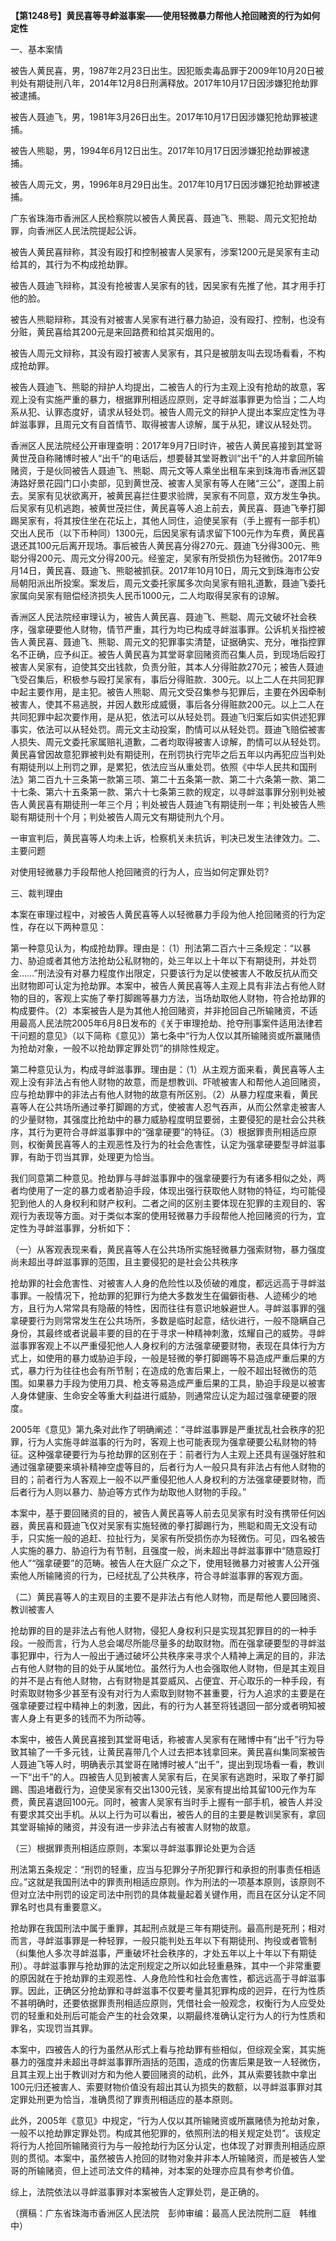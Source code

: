 **【第1248号】黄民喜等寻衅滋事案——使用轻微暴力帮他人抢回赌资的行为如何定性**

一、基本案情

被告人黄民喜，男，1987年2月23日出生。因犯贩卖毒品罪于2009年10月20日被判处有期徒刑八年，2014年12月8日刑满释放。2017年10月17日因涉嫌犯抢劫罪被逮捕。

被告人聂迪飞，男，1981年3月26日出生。2017年10月17日因涉嫌犯抢劫罪被逮捕。

被告人熊聪，男，1994年6月12日出生。2017年10月17日因涉嫌犯抢劫罪被逮捕。

被告人周元文，男，1996年8月29日出生。2017年10月17日因涉嫌犯抢劫罪被逮捕。

广东省珠海市香洲区人民检察院以被告人黄民喜、聂迪飞、熊聪、周元文犯抢劫罪，向香洲区人民法院提起公诉。

被告人黄民喜辩称，其没有殴打和控制被害人吴家有，涉案1200元是吴家有主动给其的，其行为不构成抢劫罪。

被告人聂迪飞辩称，其没有抢被害人吴家有的钱，因吴家有先推了他，其才用手打他的脸。

被告人熊聪辩称，其没有对被害人吴家有进行暴力胁迫，没有殴打、控制，也没有分赃，黄民喜给其200元是来回路费和给其买烟用的。

被告人周元文辩称，其没有殴打被害人吴家有，其只是被朋友叫去现场看看，不构成抢劫罪。

被告人聂迪飞、熊聪的辩护人均提出，二被告人的行为主观上没有抢劫的故意，客观上没有实施严重的暴力，根据罪刑相适应原则，定寻衅滋事罪更为恰当；二人均系从犯、认罪态度好，请求从轻处罚。被告人周元文的辩护人提出本案应定性为寻衅滋事罪，且周元文有自首情节、取得被害人谅解，属于从犯，建议从轻处罚。

香洲区人民法院经公开审理查明：2017年9月7日l时许，被告人黄民喜接到其堂哥黄世茂自称赌博时被人“出千”的电话后，想要替其堂哥教训“出千”的人并拿回所输赌资，于是伙同被告人聂迪飞、熊聪、周元文等人乘坐出租车来到珠海市香洲区碧涛路好景花园门口小卖部，见到黄世茂、被害人吴家有等人在赌“三公”，遂围上前去。吴家有见状欲离开，被黄民喜拦住要求验牌，吴家有不同意，双方发生争执。后吴家有见机逃跑，被黄世茂拦住，黄民喜等人追上前去，黄民喜、聂迪飞拳打脚踢吴家有，将其按住坐在花坛上，其他人同住，迫使吴家有（手上握有一部手机）交出人民币（以下币种同）1300元，后因吴家有请求留下100元作为车费，黄民喜退还其100元后离开现场。事后被告人黄民喜分得270元、聂迪飞分得300元、熊聪分得200元、周元文分得200元。经鉴定，吴家有所受损伤为轻微伤。2017年9月14日，黄民喜、聂迪飞、熊聪被抓获。2017年10月10日，周元文到珠海市公安局朝阳派出所投案。案发后，周元文委托家属多次向吴家有赔礼道歉，聂迪飞委托家属向吴家有赔偿经济损失人民币1000元，二人均取得吴家有的谅解。

香洲区人民法院经审理认为，被告人黄民喜、聂迪飞、熊聪、周元文破坏社会秩序，强拿硬要他人财物，情节严重，其行为均已构成寻衅滋事罪。公诉机关指控被告人黄民喜、聂迪飞、熊聪、周元文的犯罪事实清楚，证据确实、充分，唯指控罪名不正确，应予纠正。被告人黄民喜为其堂哥拿回赌资而召集人员，到现场后殴打被害人吴家有，迫使其交出钱款，负责分赃，其本人分得赃款270元；被告人聂迪飞受召集后，积极参与殴打吴家有，事后分得赃款．300元。以上二人在共同犯罪中起主要作用，是主犯。被告人熊聪、周元文受召集参与犯罪后，主要在外因牵制被害人，使其不易逃脱，并因人数形成威慑，事后各分得赃款200元。以上二人在共同犯罪中起次要作用，是从犯，依法可以从轻处罚。聂迪飞归案后如实供述犯罪事实，依法可以从轻处罚。周元文主动投案，酌情可以从轻处罚。聂迪飞赔偿被害人损失、周元文委托家属赔礼道歉，二者均取得被害人谅解，酌情可以从轻处罚。黄民喜曾因故意犯罪被判处有期徒刑，在刑罚执行完毕之后五年以内再犯应当判处有期徒刑以上刑罚之罪，是累犯，依法应当从重处罚。依照《中华人民共和国刑法》第二百九十三条第一款第三项、第二十五条第一款、第二十六条第一款、第二十七条、第六十五条第一款、第六十七条第三款的规定，以寻衅滋事罪分别判处被告人黄民喜有期徒刑一年三个月；判处被告人聂迪飞有期徒刑一年；判处被告人熊聪有期徒刑十个月；判处被告人周元文有期徒刑九个月。

一审宣判后，黄民喜等人均未上诉，检察机关未抗诉，判决已发生法律效力。二、主要问题

对使用轻微暴力手段帮他人抢回赌资的行为人，应当如何定罪处罚?

三、裁判理由

本案在审理过程中，对被告人黄民喜等人以轻微暴力手段为他人抢回赌资的行为定性，存在以下两种意见：

第一种意见认为，构成抢劫罪。理由是：（1）刑法第二百六十三条规定：“以暴力、胁迫或者其他方法抢劫公私财物的，处三年以上十年以下有期徒刑，并处罚金……”刑法没有对暴力程度作出限定，只要该行为足以使被害人不敢反抗从而交出财物即可认定为抢劫罪。本案中，被告人黄民喜等人主观上具有非法占有他人财物的目的，客观上实施了拳打脚踢等暴力方法，当场劫取他人财物，符合抢劫罪的构成要件。（2）本案被告人是为其他人抢回赌资，并非抢回自己所输赌资，不适用最高人民法院2005年6月8日发布的《关于审理抢劫、抢夺刑事案件适用法律若干问题的意见》（以下简称《意见》）第七条中“行为人仅以其所输赌资或所赢赌债为抢劫对象，一般不以抢劫罪定罪处罚”的排除性规定。

第二种意见认为，构成寻衅滋事罪。理由是：（1）从主观方面来看，黄民喜等人主观上没有非法占有他人财物的故意，而是想教训、吓唬被害人和帮他人追回赌资，应与抢劫罪中的非法占有他人财物的故意有所区别。（2）从暴力程度来看，黄民喜等人在公共场所通过拳打脚踢的方式，使被害人忍气吞声，从而公然拿走被害人的少量财物，其强度比抢劫中的暴力威胁程度明显要弱，主要侵犯的是社会公共秩序，其行为更符合寻衅滋事罪中的“强拿硬要”的特征。（3）根据罪责刑相适应原则，权衡黄民喜等人的主观恶性及行为的社会危害性，认定为强拿硬要型寻衅滋事罪，有助于罚当其罪，处理更为恰当。

我们同意第二种意见。抢劫罪与寻衅滋事罪中的强拿硬要行为有诸多相似之处，两者均使用了一定的暴力或者胁迫手段，体现出强行获取他人财物的特征，均可能侵犯到他人的人身权利和财产权利。二者之间的区别主要体现在犯罪的主观目的、客观行为表现等方面。对于类似本案的使用轻微暴力手段帮他人抢回赌资的行为，宜定性为寻衅滋事罪，分析如下：

（一）从客观表现来看，黄民喜等人在公共场所实施轻微暴力强索财物，暴力强度尚未超出寻衅滋事罪的范围，且主要侵犯的是社会公共秩序

抢劫罪的社会危害性、对被害人人身的危险性以及侦破的难度，都远远高于寻衅滋事罪。一般情况下，抢劫罪的犯罪行为绝大多数发生在偏僻街巷、人迹稀少的地方，且行为人常常具有隐蔽的特性，因而往往有意识地躲避世人。寻衅滋事罪的强拿硬要行为则常常发生在公共场所，多数是临时起意，结伙进行，一般不隐瞒自己身份，其最终或者说最丰要的目的在于寻求一种精神刺激，炫耀自己的威势。寻衅滋事罪客观上不以严重侵犯他人人身权利的方法强拿硬要财物，表现在具体行为方式上，如使用的暴力或胁迫手段，一般是轻微的拳打脚踢等不易造成严重后果的方式，暴力行为往往也会有所节制；在造成的危害后果上，一般不超出轻微伤的范围。如果暴力手段为使用刀具、枪支等易造成严重后果的工具，胁迫手段是以被害人身体健康、生命安全等重大利益进行威胁，则通常应认定为超过强拿硬要的限度。

2005年《意见》第九条对此作了明确阐述：“寻衅滋事罪是严重扰乱社会秩序的犯罪，行为人实施寻衅滋事的行为时，客观上也可能表现为强拿硬要公私财物的特征。这种强拿硬要行为与抢劫罪的区别在于：前者行为人主观上还具有逞强好胜和通过强拿硬要来填补精神空虚等目的，后者行为人一般只具有非法占有他人财物的目的；前者行为人客观上一般不以严重侵犯他人人身权利的方法强拿硬要财物，而后者行为人则以暴力、胁迫等方式作为劫取他人财物的手段。”

本案中，基于要回赌资的目的，被告人黄民喜等人前去见吴家有时没有携带任何凶器，黄民喜和聂迪飞仅对吴家有实施轻微的拳打脚踢行为，熊聪和周无文没有动手，只实施一般的追赶、拉扯行为，吴家有所受损伤亦为轻微伤。可见，四名被告人实施的暴力、胁迫行为有节制，且强度一般，尚未超出寻衅滋事罪中“随意殴打他人”“强拿硬要”的范畴。被告人在大庭广众之下，使用轻微暴力对被害人公开强索他人所输赌资的行为，已经扰乱了公共秩序，符合寻衅滋事罪的客观方面。

（二）黄民喜等人的主观目的主要不是非法占有他人财物，而是帮他人要回赌资、教训被害人

抢劫罪的目的是非法占有他人财物，侵犯人身权利只是实现其犯罪目的的一种手段。一般而言，行为人总会竭尽所能尽量多的劫取财物。而在强拿硬要型的寻衅滋事犯罪中，行为人一般出于通过破坏公共秩序来寻求个人精神上满足的目的，非法占有他人财物的目的处于从属地位。虽然行为人也会强取他人财物，但是其主观目的并不是占有他人财物，占有财物是其耍威风、占便宜、开心取乐的一种手段，有时索取财物多少甚至有没有对行为人索取到财物不甚重要，行为人追求的主要是在强拿硬要过程中精神上的刺激，因此，有的行为人甚至将钱退回一部分或者明知被害人身上有更多的钱而不为所动等。

本案中，被告人黄民喜接到其堂哥电话，称被害人吴家有在赌博中有“出千”行为导致其输了一千多元钱，让黄民喜带几个人过去把本钱拿回来。黄民喜纠集同案被告人聂迪飞等人时，明确表示其堂哥在赌博时被人“出千”，提出到现场看一看，教训一下“出千”的人。四被告人见到被害人吴家有后，在吴家有逃跑时，采取了拳打脚踢、围追堵截行为，迫使吴家有交出1300元钱，吴家有提出给其留100元作为车费，黄民喜退回100元。同时，被害人吴家有当时手上握有一部手机，被告人并没有要求其交出手机。从以上行为可以看出，被告人的目的主要是教训吴家有，拿回其堂哥输掉的赌资，并没有进一步非法占有被害人财物的故意。

（三）根据罪责刑相适应原则，本案以寻衅滋事罪论处更为合适

刑法第五条规定：“刑罚的轻重，应当与犯罪分子所犯罪行和承担的刑事责任相适应。”这就是我国刑法中的罪责刑相适应原则。作为刑法的一项基本原则，该原则不但对立法中刑罚的设定司法中刑罚的具体裁量起着关键作用，而且在区分认定不同罪名时也具有重要意义。

抢劫罪在我国刑法中属于重罪，其起刑点就是三年有期徒刑。最高刑是死刑；相对而言，寻衅滋事罪是一种轻罪，一般只能判处五年以下有期徒刑、拘役或者管制（纠集他人多次寻衅滋事，严重破坏社会秩序的，才处五年以上十年以下有期徒刑）。寻衅滋事罪与抢劫罪的法定刑规定之所以如此轻重悬殊，其中一个非常重要的原因就在于抢劫罪的主观恶性、人身危险性和社会危害性，都远远高于寻衅滋事罪。因此，正确区分抢劫罪和寻衅滋事不仅要考量其犯罪构成的迥异，在行为性质不甚明确时，还要依据罪责刑相适应原则，凭借社会一般观念，权衡行为人应受处罚的轻重和处刑后可能会产生的社会效果，以期最终准确认定行为人的行为性质和罪名，实现罚当其罪。

本案中，四被告人的行为虽然从形式上看与抢劫罪有些相似，但综观全案，其实施暴力的强度并未超出寻衅滋事罪所涵括的范围，造成的伤害后果是致一人轻微伤，且其主观上出于教训对方和为他人要回赌资的动机，此外，其从索要钱款中拿出100元归还被害人、索要财物价值没有超出其认为损失的数额，以寻衅滋事罪对其定罪处刑更为恰当，准确贯彻了罪责刑相适应的基本原则。

此外，2005年《意见》中规定，“行为人仅以其所输赌资或所赢赌债为抢劫对象，一般不以抢劫罪定罪处罚。构成其他犯罪的，依照刑法的相关规定处罚”。该规定将行为人抢回所输赌资行为与一般抢劫行为区分认定，也体现了对罪责刑相适应原则的贯彻。本案中，虽然被告人抢回的财物对象并非本人所输赌资，而是被告人堂哥的所输赌资，但上述司法文件的精神，对本案的处理亦应具有参考价值。

综上，法院依法以寻衅滋事罪对本案被告人定罪处罚，是正确的。

（撰稿：广东省珠海市香洲区人民法院　彭帅审编：最高人民法院刑二庭　韩维中）